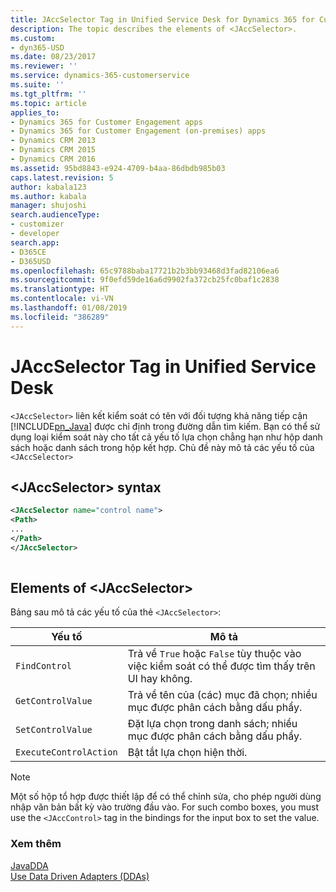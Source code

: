 ```yaml
---
title: JAccSelector Tag in Unified Service Desk for Dynamics 365 for Customer Engagement apps| MicrosoftDocs
description: The topic describes the elements of <JAccSelector>.
ms.custom:
- dyn365-USD
ms.date: 08/23/2017
ms.reviewer: ''
ms.service: dynamics-365-customerservice
ms.suite: ''
ms.tgt_pltfrm: ''
ms.topic: article
applies_to:
- Dynamics 365 for Customer Engagement apps
- Dynamics 365 for Customer Engagement (on-premises) apps
- Dynamics CRM 2013
- Dynamics CRM 2015
- Dynamics CRM 2016
ms.assetid: 95bd8843-e924-4709-b4aa-86dbdb985b03
caps.latest.revision: 5
author: kabala123
ms.author: kabala
manager: shujoshi
search.audienceType:
- customizer
- developer
search.app:
- D365CE
- D365USD
ms.openlocfilehash: 65c9788baba17721b2b3bb93468d3fad82106ea6
ms.sourcegitcommit: 9f0efd59de16a6d9902fa372cb25fc0baf1c2838
ms.translationtype: HT
ms.contentlocale: vi-VN
ms.lasthandoff: 01/08/2019
ms.locfileid: "386289"
---
```

# <a name="jaccselector-tag-in-unified-service-desk"></a>JAccSelector Tag in Unified Service Desk
`<JAccSelector>` liên kết kiểm soát có tên với đối tượng khả năng tiếp cận [!INCLUDE[pn_Java](../includes/pn-java.md)] được chỉ định trong đường dẫn tìm kiếm. Bạn có thể sử dụng loại kiểm soát này cho tất cả yếu tố lựa chọn chẳng hạn như hộp danh sách hoặc danh sách trong hộp kết hợp. Chủ đề này mô tả các yếu tố của `<JAccSelector>`  
  
## <a name="jaccselector-syntax"></a>\<JAccSelector> syntax  
  
```xml  
<JAccSelector name="control name">  
<Path>  
...      
</Path>  
</JAccSelector>  
  
```  
  
## <a name="elements-of-jaccselector"></a>Elements of \<JAccSelector>  
 Bảng sau mô tả các yếu tố của thẻ `<JAccSelector>`:  
  
|Yếu tố|Mô tả|  
|-------------|-----------------|  
|`FindControl`|Trả về `True` hoặc `False` tùy thuộc vào việc kiểm soát có thể được tìm thấy trên UI hay không.|  
|`GetControlValue`|Trả về tên của (các) mục đã chọn; nhiều mục được phân cách bằng dấu phẩy.|  
|`SetControlValue`|Đặt lựa chọn trong danh sách; nhiều mục được phân cách bằng dấu phẩy.|  
|`ExecuteControlAction`|Bật tắt lựa chọn hiện thời.|  
  
> [!NOTE]
>  Một số hộp tổ hợp được thiết lập để có thể chỉnh sửa, cho phép người dùng nhập văn bản bất kỳ vào trường đầu vào. For such combo boxes, you must use the `<JAccControl>` tag in the bindings for the input box to set the value.  
  
### <a name="see-also"></a>Xem thêm  
 [JavaDDA](../unified-service-desk/javadda.md)   
 [Use Data Driven Adapters (DDAs)](../unified-service-desk/use-data-driven-adapters-ddas.md)
